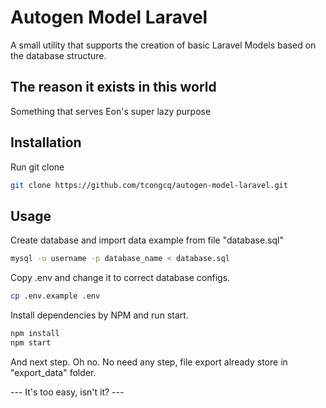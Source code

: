 # Autogen Model Laravel

A small utility that supports the creation of basic Laravel Models based on the database structure.

## The reason it exists in this world
Something that serves Eon's super lazy purpose

## Installation

Run git clone

```bash
git clone https://github.com/tcongcq/autogen-model-laravel.git
```

## Usage

Create database and import data example from file "database.sql"

```bash
mysql -u username -p database_name < database.sql
```

Copy .env and change it to correct database configs.

```bash
cp .env.example .env
```

Install dependencies by NPM and run start.

```bash
npm install
npm start
```

And next step. Oh no. No need any step, file export already store in "export_data" folder.

--- It's too easy, isn't it? ---